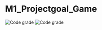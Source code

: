 # M1_Projectgoal_Game
![Code grade](https://api.codiga.io/project/31084/score/svg)
![Code grade](https://api.codiga.io/project/31084/status/svg)

